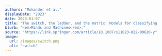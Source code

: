 ```yaml
---
authors: "Mökander et al."
displayDate: "2023"
date: 2023-01-07
title: "The switch, the ladder, and the matrix: Models for classifying AI systems"
blurb: "<em>Minds and Machines</em>."
source: "https://link.springer.com/article/10.1007/s11023-022-09620-y"
image:
  url: /images/switch.png
  alt: "switch"
---
```

